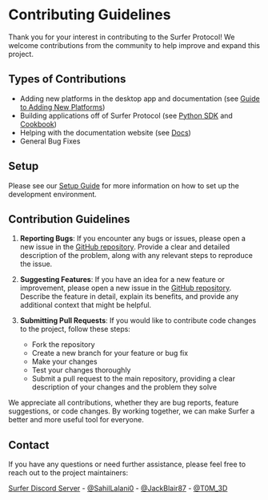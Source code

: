 # Contributing Guidelines

Thank you for your interest in contributing to the Surfer Protocol! We welcome contributions from the community to help improve and expand this project.

## Types of Contributions

- Adding new platforms in the desktop app and documentation (see [Guide to Adding New Platforms](desktop/ADD_PLATFORMS.md))
- Building applications off of Surfer Protocol (see [Python SDK](sdk/python/README.md) and [Cookbook](cookbook/README.md))
- Helping with the documentation website (see [Docs](docs/README.md))
- General Bug Fixes

## Setup

Please see our [Setup Guide](SETUP_GUIDE.md) for more information on how to set up the development environment.

## Contribution Guidelines

1. **Reporting Bugs**: If you encounter any bugs or issues, please open a new issue in the [GitHub repository](https://github.com/Surfer-Org/Protocol/issues/new?labels=bug&template=bug-report---.md). Provide a clear and detailed description of the problem, along with any relevant steps to reproduce the issue.

2. **Suggesting Features**: If you have an idea for a new feature or improvement, please open a new issue in the [GitHub repository](https://github.com/Surfer-Org/Protocol/issues/new?labels=enhancement&template=feature-request---.md). Describe the feature in detail, explain its benefits, and provide any additional context that might be helpful.

3. **Submitting Pull Requests**: If you would like to contribute code changes to the project, follow these steps:
   - Fork the repository
   - Create a new branch for your feature or bug fix
   - Make your changes
   - Test your changes thoroughly
   - Submit a pull request to the main repository, providing a clear description of your changes and the problem they solve

We appreciate all contributions, whether they are bug reports, feature suggestions, or code changes. By working together, we can make Surfer a better and more useful tool for everyone.

## Contact

If you have any questions or need further assistance, please feel free to reach out to the project maintainers:

[Surfer Discord Server](https://discord.gg/Tjg7pjcFNP) - [@SahilLalani0](https://x.com/SahilLalani0) - [@JackBlair87](https://x.com/JackBlair87) - [@T0M_3D](https://x.com/T0M_3D)
